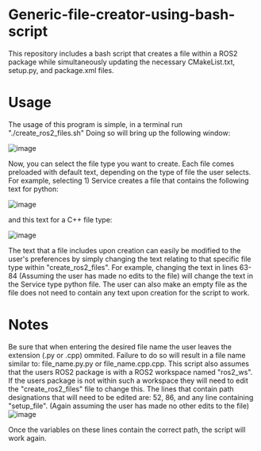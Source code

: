 # Generic-file-creator-using-bash-script
This repository includes a bash script that creates a file within a ROS2 package while simultaneously updating the necessary CMakeList.txt, setup.py, and package.xml files.

# Usage
The usage of this program is simple, in a terminal run "./create_ros2_files.sh"
Doing so will bring up the following window:


![image](https://github.com/user-attachments/assets/b2333f7b-22c2-4c12-8cb0-c92e2ae00052)


Now, you can select the file type you want to create. Each file comes preloaded with default text, depending on the type of file the user selects. For example, selecting 1) Service creates a file that contains the following text for python:

![image](https://github.com/user-attachments/assets/b24540de-c114-43af-8237-d2d7ba82d910)

and this text for a C++ file type:

![image](https://github.com/user-attachments/assets/aaff6fa6-a18a-468a-a4b7-34bc04ff47d8)

The text that a file includes upon creation can easily be modified to the user's preferences by simply changing the text relating to that specific file type within "create_ros2_files". For example, changing the text in lines 63-84 (Assuming the user has made no edits to the file) will change the text in the Service type python file. The user can also make an empty file as the file does not need to contain any text upon creation for the script to work.

# Notes
Be sure that when entering the desired file name the user leaves the extension (.py or .cpp) ommited. Failure to do so will result in a file name similar to: file_name.py.py or file_name.cpp.cpp.
This script also assumes that the users ROS2 package is with a ROS2 workspace named "ros2_ws". If the users package is not within such a workspace they will need to edit the "create_ros2_files" file to change this. The lines that contain path designations that will need to be edited are: 52, 86, and any line containing "setup_file". (Again assuming the user has made no other edits to the file) 
![image](https://github.com/user-attachments/assets/05572187-30b0-4b1d-82d6-a744b7b3ed00)

Once the variables on these lines contain the correct path, the script will work again. 

